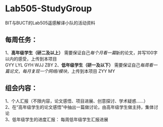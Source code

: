 # Lab505-StudyGroup
BIT与BUCT的Lab505遥感解译小队的活动资料

## 每周任务：
1、**高年级学生（研二及以上）** 需要保证自己*每个月看一篇*新的论文，并写100字以内的感受，上传到本项目  
GYY LYL GYH WJJ ZBY 
2、**低年级学生（研一及以下）** 需要保证自己*每周看一篇论文*，*每月复现一个网络/模块*，上传到本项目
ZYY MY

## 组会内容：
1、个人汇报（不限内容，论文感悟、项目进展、创意探讨、学术疑惑……）  
2、在“高年级学生的论文感悟”中抽出一篇做讨论，由高年级学生做主持，集体讨论  
3、低年级学生的进度汇报：
   每周低年级学生汇报进展  
